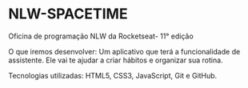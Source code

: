 # NLW-SPACETIME
Oficina de programação NLW da Rocketseat- 11° edição

O que iremos desenvolver: Um aplicativo que terá a funcionalidade de assistente. Ele vai te ajudar a criar hábitos e organizar sua rotina. 

Tecnologias utilizadas: HTML5, CSS3, JavaScript, Git e GitHub. 
